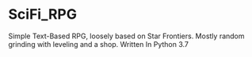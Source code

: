 # SciFi_RPG
Simple Text-Based RPG, loosely based on Star Frontiers.
Mostly random grinding with leveling and a shop.
Written In Python 3.7
